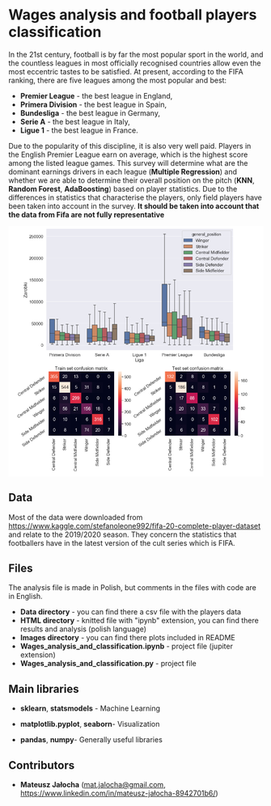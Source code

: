 # Wages analysis and football players classification

In the 21st century, football is by far the most popular sport in the world, and the countless leagues in most officially recognised countries allow even the most eccentric tastes to be satisfied. At present, according to the FIFA ranking, there are five leagues among the most popular and best:

- **Premier League** - the best league in England,
- **Primera Division** - the best league in Spain,
- **Bundesliga** - the best league in Germany,
- **Serie A** - the best league in Italy,
- **Ligue 1** - the best league in France.

Due to the popularity of this discipline, it is also very well paid. Players in the English Premier League earn on average, which is the highest score among the listed league games. This survey will determine what are the dominant earnings drivers in each league (**Multiple Regression**) and whether we are able to determine their overall position on the pitch (**KNN**, **Random Forest**, **AdaBoosting**) based on player statistics. Due to the differences in statistics that characterise the players, only field players have been taken into account in the survey. **It should be taken into account that the data from Fifa are not fully representative**

<p align="center">

<img align = "center" src ="Images/wages1.png" /> 
<img align = "center" src ="Images/wages2.png" />

</p>

## Data

Most of the data were downloaded from https://www.kaggle.com/stefanoleone992/fifa-20-complete-player-dataset and relate to the 2019/2020 season. They concern the statistics that footballers have in the latest version of the cult series which is FIFA.

## Files

The analysis file is made in Polish, but comments in the files with code are in English.

- **Data directory** - you can find there a csv file with the players data
- **HTML directory** - knitted file with "ipynb" extension, you can find there results and analysis (polish language)
- **Images directory** - you can find there plots included in README
- **Wages_analysis_and_classification.ipynb** - project file (jupiter extension)
- **Wages_analysis_and_classification.py** - project file

## Main libraries

- **sklearn**, **statsmodels** - Machine Learning

- **matplotlib.pyplot**, **seaborn**- Visualization

- **pandas**, **numpy**- Generally useful libraries

## Contributors

- **Mateusz Jałocha** (mat.jalocha@gmail.com, https://www.linkedin.com/in/mateusz-jałocha-8942701b6/)
